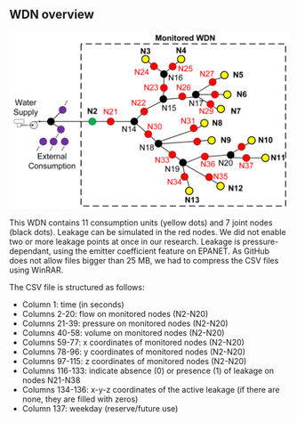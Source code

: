 ## WDN overview
![Local Image](./case-study-map.png)


This WDN contains 11 consumption units (yellow dots) and 7 joint nodes (black dots). Leakage can be simulated in the red nodes. We did not enable two or more leakage points at once in our research. Leakage is pressure-dependant, using the emitter coefficient feature on EPANET. As GitHub does not allow files bigger than 25 MB, we had to compress the CSV files using WinRAR. 

The CSV file is structured as follows:
* Column 1: time (in seconds)
* Columns 2-20: flow on monitored nodes (N2-N20)
* Columns 21-39: pressure on monitored nodes (N2-N20)
* Columns 40-58: volume on monitored nodes (N2-N20)
* Columns 59-77: x coordinates of monitored nodes (N2-N20)
* Columns 78-96: y coordinates of monitored nodes (N2-N20)
* Columns 97-115: z coordinates of monitored nodes (N2-N20)
* Columns 116-133: indicate absence (0) or presence (1) of leakage on nodes N21-N38
* Columns 134-136: x-y-z coordinates of the active leakage (if there are none, they are filled with zeros)
* Column 137: weekday (reserve/future use)

